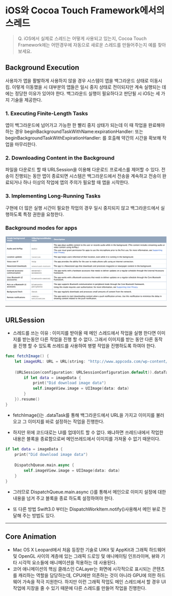 # iOS와 Cocoa Touch Framework에서의 스레드

> Q. iOS에서 실제로 스레드는 어떻게 사용되고 있는지, Cocoa Touch Framework에는 어떤경우에 자동으로 새로운 스레드를 만들어주는지 예를 찾아보세요.

## Background Execution

사용자가 앱을 활발하게 사용하지 않을 경우 시스템이 앱을 백그라운드 상태로 이동시킴. 이렇게 이동했을 시 대부분의 앱들은 일시 중지 상태로 전이되지만 계속 실행되는 데에는 정당한 이유가 있어야 한다. 백그라운드 실행이 필요하다고 판단될 시 iOS는 세 가지 기술을 제공한다.

### 1. Executing Finite-Length Tasks

앱이 백그라운드에 넘어가고 가능한 한 빨리 중지 상태가 되는데 이 때 작업을 완료해야 하는 경우 beginBackgroundTaskWithName:expirationHandler: 또는 beginBackgroundTaskWithExpirationHandler:
를 호출해 약간의 시간을 확보해 작업을 마무리한다.

### 2. Downloading Content in the Background

파일을 다운로드 할 때 URLSession을 이용해 다운로드 프로세스를 제어할 수 있다. 전송이 진행되는 동안 앱이 종료되면 시스템은 백그라운드에서 전송을 계속하고 전송이 완료되거나 하나 이상의 작업에 앱의 주의가 필요할 때 앱을 시작한다.

### 3. Implementing Long-Running Tasks
구현에 더 많은 실행 시간이 필요한 작업의 경우 일시 중지되지 않고 백그라운드에서 실행하도록 특정 권한을 요청한다.

###  Background modes for apps
![alt text](images/example.png)

---

##  URLSession

* 스레드를 쓰는 이유 : 이미지를 받아올 때 메인 스레드에서 작업을 실행 한다면 이미지를 받는동안 다른 작업을 진행 할 수 없다. 그래서 이미지를 받는 동안 다른 동작을 진행 할 수 있도록 쓰레드를 사용하여 병렬 작업을 진행하도록 하여야 한다.



```swift
func fetchImage() {
    let imageURL: URL = URL(string: "http://www.appcoda.com/wp-content/uploads/2015/12/blog-logo-dark-400.png")!

    (URLSession(configuration: URLSessionConfiguration.default)).dataTask(with: imageURL, completionHandler: { (imageData, response, error) in
        if let data = imageData {
            print("Did download image data")
            self.imageView.image = UIImage(data: data)
        }
    }).resume()
}
```
* fetchImage()는 .dataTask를 통해 백그라운드에서 URL을 가지고 이미지를 불러오고 그 이미지를 바로 설정하는 작업을 진행한다.

* 하지만 위에 코드대로는 UI를 업데이트 할 수 없다. 왜냐하면 쓰레드내에서 작업한 내용은 블록을 종료함으로써 메인쓰레드에서 이미지를 가져올 수 없기 때문이다.


```Swift
if let data = imageData {
    print("Did download image data")

    DispatchQueue.main.async {
        self.imageView.image = UIImage(data: data)
    }
}
```
* 그러므로 DispatchQueue.main.async {}를 통해서 메인으로 이미지 설정에 대한 내용을 넘겨 주고 블록을 종료 하도록 설정하여야 한다.


* 또 다른 방법 Swift3.0 부터는 DispatchWorkItem.notify()사용해서 메인 뷰로 전달해 주는 방법도 있다.

---
## Core Animation

* Mac OS X Leopard에서 처음 등장한 기술로 UIKit 및 AppKit과 그래픽 하드웨어 및 OpenGL 사이의 계층에 있는 그래픽 드로잉 및 애니메이팅 인프라이며, 뷰와 기타 시각적 요소들에 애니메이션을 적용하는 데 사용된다.
* 코어 애니메이션의 핵심 클래스인 CALayer는 화면에 시각적으로 표시되는 콘텐츠를 캐리하는 역할을 담당하는데, CPU에만 의존하는 것이 아니라 GPU에 의한 하드웨어 가속을 적극 지원한다. 하지만 이런 그래픽 작업도 메인 스레드에서 할 경우 UI 작업에 지장을 줄 수 있기 때문에 다른 스레드를 만들어 작업을 진행한다.
